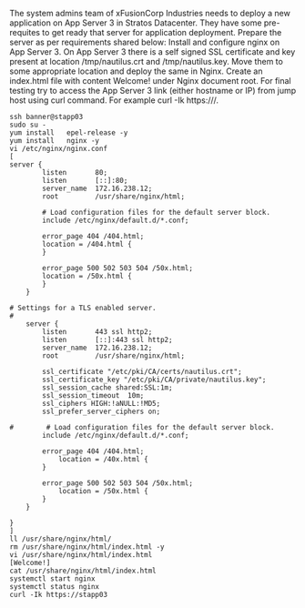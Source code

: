 The system admins team of xFusionCorp Industries needs to deploy a new application on App Server 3 in Stratos Datacenter. They have some pre-requites to get ready that server for application deployment. Prepare the server as per requirements shared below:
Install and configure nginx on App Server 3.
On App Server 3 there is a self signed SSL certificate and key present at location /tmp/nautilus.crt and /tmp/nautilus.key. Move them to some appropriate location and deploy the same in Nginx.
Create an index.html file with content Welcome! under Nginx document root.
For final testing try to access the App Server 3 link (either hostname or IP) from jump host using curl command. For example curl -Ik https://<app-server-ip>/.

```
ssh banner@stapp03
sudo su -
yum install   epel-release -y
yum install   nginx -y
vi /etc/nginx/nginx.conf
[
server {
        listen       80;
        listen       [::]:80;
        server_name  172.16.238.12;
        root         /usr/share/nginx/html;

        # Load configuration files for the default server block.
        include /etc/nginx/default.d/*.conf;

        error_page 404 /404.html;
        location = /404.html {
        }

        error_page 500 502 503 504 /50x.html;
        location = /50x.html {
        }
    }

# Settings for a TLS enabled server.
#
    server {
        listen       443 ssl http2;
        listen       [::]:443 ssl http2;
        server_name  172.16.238.12;
        root         /usr/share/nginx/html;

        ssl_certificate "/etc/pki/CA/certs/nautilus.crt";
        ssl_certificate_key "/etc/pki/CA/private/nautilus.key";
        ssl_session_cache shared:SSL:1m;
        ssl_session_timeout  10m;
        ssl_ciphers HIGH:!aNULL:!MD5;
        ssl_prefer_server_ciphers on;

#        # Load configuration files for the default server block.
        include /etc/nginx/default.d/*.conf;

        error_page 404 /404.html;
            location = /40x.html {
        }

        error_page 500 502 503 504 /50x.html;
            location = /50x.html {
        }
    }

}
]
ll /usr/share/nginx/html/
rm /usr/share/nginx/html/index.html -y
vi /usr/share/nginx/html/index.html
[Welcome!]
cat /usr/share/nginx/html/index.html
systemctl start nginx
systemctl status nginx
curl -Ik https://stapp03
```